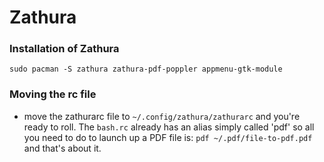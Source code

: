 # Zathura

### Installation of Zathura

`sudo pacman -S zathura zathura-pdf-poppler appmenu-gtk-module`

### Moving the rc file

- move the zathurarc file to `~/.config/zathura/zathurarc` and you're ready to roll. The `bash.rc` already has an alias simply called 'pdf' so all you need to do to launch up a PDF file is: `pdf ~/.pdf/file-to-pdf.pdf` and that's about it.
